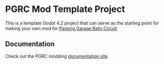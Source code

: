 # PGRC Mod Template Project
This is a template Godot 4.2 project that can serve as the starting point for making your own mod for [Parking Garage Rally Circuit](https://store.steampowered.com/app/2737300/Parking_Garage_Rally_Circuit/)

## Documentation
Check out the PGRC modding [documentation site](https://walaber-ent.github.io/pgrc-mod/)

